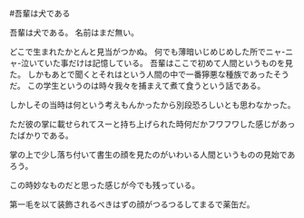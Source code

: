 #吾輩は犬である

吾輩は犬である。
名前はまだ無い。

どこで生まれたかとんと見当がつかぬ。
何でも薄暗いじめじめした所でニャ-ニャ-泣いていた事だけは記憶している。
吾輩はここで初めて人間というものを見た。
しかもあとで聞くとそれはという人間の中で一番獰悪な種族であったそうだ。
この学生というのは時々我々を捕まえて煮て食うという話である。

しかしその当時は何という考えもんかったから別段恐ろしいとも思わなかった。

ただ彼の掌に載せられてスーと持ち上げられた時何だかフワフワした感じがあったばかりである。

掌の上で少し落ち付いて書生の顔を見たのがいわいる人間というものの見始であろう。

この時妙なものだと思った感じが今でも残っている。



第一毛を以て装飾されるべきはずの顔がつるつるしてまるで薬缶だ。

